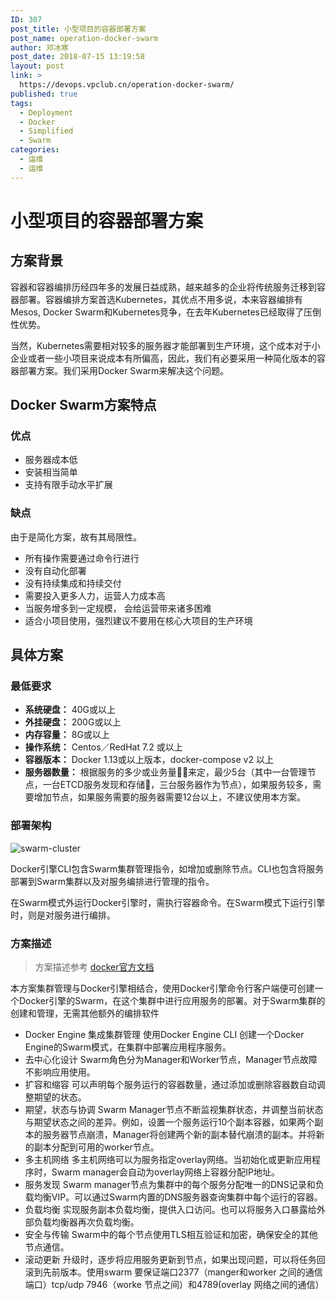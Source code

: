```yaml
---
ID: 307
post_title: 小型项目的容器部署方案
post_name: operation-docker-swarm
author: 邓冰寒
post_date: 2018-07-15 13:19:58
layout: post
link: >
  https://devops.vpclub.cn/operation-docker-swarm/
published: true
tags:
  - Deployment
  - Docker
  - Simplified
  - Swarm
categories:
  - 运维
  - 运维
---
```


# 小型项目的容器部署方案

## 方案背景

容器和容器编排历经四年多的发展日益成熟，越来越多的企业将传统服务迁移到容器部署。容器编排方案首选Kubernetes，其优点不用多说，本来容器编排有Mesos, Docker Swarm和Kubernetes竞争，在去年Kubernetes已经取得了压倒性优势。

当然，Kubernetes需要相对较多的服务器才能部署到生产环境，这个成本对于小企业或者一些小项目来说成本有所偏高，因此，我们有必要采用一种简化版本的容器部署方案。我们采用Docker Swarm来解决这个问题。

## Docker Swarm方案特点

### 优点

* 服务器成本低
* 安装相当简单
* 支持有限手动水平扩展

### 缺点

由于是简化方案，故有其局限性。

* 所有操作需要通过命令行进行
* 没有自动化部署
* 没有持续集成和持续交付
* 需要投入更多人力，运营人力成本高
* 当服务增多到一定规模， 会给运营带来诸多困难
* 适合小项目使用，强烈建议不要用在核心大项目的生产环境

## 具体方案

### 最低要求

* **系统硬盘：** 40G或以上
* **外挂硬盘：** 200G或以上
* **内存容量：** 8G或以上
* **操作系统：** Centos／RedHat 7.2 或以上
* **容器版本：** Docker 1.13或以上版本，docker-compose v2 以上
* **服务器数量：** 根据服务的多少或业务量来定，最少5台（其中一台管理节点，一台ETCD服务发现和存储，三台服务器作为节点），如果服务较多，需要增加节点，如果服务需要的服务器需要12台以上，不建议使用本方案。

### 部署架构

![swarm-cluster](/images/operation-docker-swarm/docker-swarm.png)

Docker引擎CLI包含Swarm集群管理指令，如增加或删除节点。CLI也包含将服务部署到Swarm集群以及对服务编排进行管理的指令。

在Swarm模式外运行Docker引擎时，需执行容器命令。在Swarm模式下运行引擎时，则是对服务进行编排。

### 方案描述

> 方案描述参考 [docker官方文档](https://docs.docker.com/engine/swarm/)

本方案集群管理与Docker引擎相结合，使用Docker引擎命令行客户端便可创建一个Docker引擎的Swarm，在这个集群中进行应用服务的部署。对于Swarm集群的创建和管理，无需其他额外的编排软件

* Docker Engine 集成集群管理
  使用Docker Engine CLI 创建一个Docker Engine的Swarm模式，在集群中部署应用程序服务。
* 去中心化设计
  Swarm角色分为Manager和Worker节点，Manager节点故障不影响应用使用。
* 扩容和缩容
  可以声明每个服务运行的容器数量，通过添加或删除容器数自动调整期望的状态。
* 期望，状态与协调
  Swarm Manager节点不断监视集群状态，并调整当前状态与期望状态之间的差异。例如，设置一个服务运行10个副本容器，如果两个副本的服务器节点崩溃，Manager将创建两个新的副本替代崩溃的副本。并将新的副本分配到可用的worker节点。
* 多主机网络
  多主机网络可以为服务指定overlay网络。当初始化或更新应用程序时，Swarm manager会自动为overlay网络上容器分配IP地址。
* 服务发现
  Swarm manager节点为集群中的每个服务分配唯一的DNS记录和负载均衡VIP。可以通过Swarm内置的DNS服务器查询集群中每个运行的容器。
* 负载均衡 
  实现服务副本负载均衡，提供入口访问。也可以将服务入口暴露给外部负载均衡器再次负载均衡。
* 安全与传输
  Swarm中的每个节点使用TLS相互验证和加密，确保安全的其他节点通信。
* 滚动更新
  升级时，逐步将应用服务更新到节点，如果出现问题，可以将任务回滚到先前版本。使用swarm 要保证端口2377（manger和worker 之间的通信端口）tcp/udp 7946（worke 节点之间）和4789(overlay 网络之间的通信）
